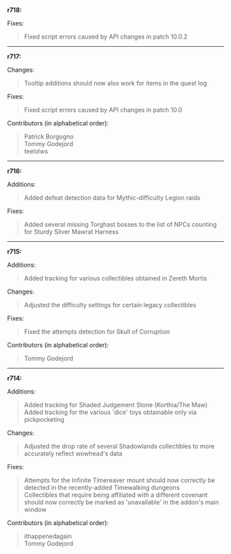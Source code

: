 **r718:**

Fixes:
> Fixed script errors caused by API changes in patch 10.0.2

-----

**r717:**

Changes:
> Tooltip additions should now also work for items in the quest log

Fixes:
> Fixed script errors caused by API changes in patch 10.0

Contributors (in alphabetical order):
> Patrick Borgogno
<br>Tommy Godejord
<br>teelolws

-----

**r716:**

Additions:
> Added defeat detection data for Mythic-difficulty Legion raids

Fixes:
> Added several missing Torghast bosses to the list of NPCs counting for Sturdy Silver Mawrat Harness

-----

**r715:**

Additions:
> Added tracking for various collectibles obtained in Zereth Mortis

Changes:
> Adjusted the difficulty settings for certain legacy collectibles

Fixes:
> Fixed the attempts detection for Skull of Corruption

Contributors (in alphabetical order):
> Tommy Godejord

-----

**r714:**

Additions:
> Added tracking for Shaded Judgement Stone (Korthia/The Maw)
<br>Added tracking for the various 'dice' toys obtainable only via pickpocketing

Changes:
> Adjusted the drop rate of several Shadowlands collectibles to more accurately reflect wowhead's data

Fixes:
> Attempts for the Infinite Timereaver mount should now correctly be detected in the recently-added Timewalking dungeons
<br>Collectibles that require being affiliated with a different covenant should now correctly be marked as 'unavailable' in the addon's main window

Contributors (in alphabetical order):
> ithappenedagain
<br>Tommy Godejord
